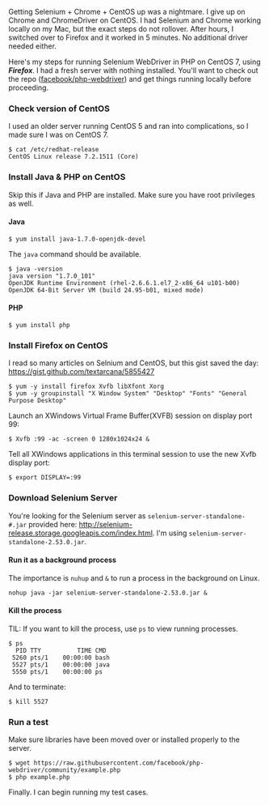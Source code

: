 Getting Selenium + Chrome + CentOS up was a nightmare. I give up on Chrome and  ChromeDriver on CentOS. I had Selenium and Chrome working locally on my Mac, but the exact steps do not rollover. After hours, I switched over to Firefox and it worked in 5 minutes. No additional driver needed either.

Here's my steps for running Selenium WebDriver in PHP on CentOS 7, using ***Firefox***. I had a fresh server with nothing installed. You'll want to check out the repo ([facebook/php-webdriver](https://github.com/facebook/php-webdriver)) and get things running locally before proceeding.

### Check version of CentOS

I used an older server running CentOS 5 and ran into complications, so I made sure I was on CentOS 7.

```
$ cat /etc/redhat-release
CentOS Linux release 7.2.1511 (Core) 
```

### Install Java & PHP on CentOS

Skip this if Java and PHP are installed. Make sure you have root privileges as well.

#### Java

```
$ yum install java-1.7.0-openjdk-devel
```

The `java` command should be available.

```
$ java -version
java version "1.7.0_101"
OpenJDK Runtime Environment (rhel-2.6.6.1.el7_2-x86_64 u101-b00)
OpenJDK 64-Bit Server VM (build 24.95-b01, mixed mode)
```

#### PHP

```
$ yum install php
```

### Install Firefox on CentOS

I read so many articles on Selnium and CentOS, but this gist saved the day: https://gist.github.com/textarcana/5855427

```
$ yum -y install firefox Xvfb libXfont Xorg
$ yum -y groupinstall "X Window System" "Desktop" "Fonts" "General Purpose Desktop"
```

Launch an XWindows Virtual Frame Buffer(XVFB) session on display port 99:

```
$ Xvfb :99 -ac -screen 0 1280x1024x24 &
```

Tell all XWindows applications in this terminal session to use the new Xvfb display port:

```
$ export DISPLAY=:99
```

### Download Selenium Server

You're looking for the Selenium server as `selenium-server-standalone-#.jar` provided here: http://selenium-release.storage.googleapis.com/index.html. I'm using `selenium-server-standalone-2.53.0.jar`.

#### Run it as a background process

The importance is `nuhup` and `&` to run a process in the background on Linux.

```
nohup java -jar selenium-server-standalone-2.53.0.jar &
```

#### Kill the process

TIL: If you want to kill the process, use `ps` to view running processes.

```
$ ps
  PID TTY          TIME CMD
 5260 pts/1    00:00:00 bash
 5527 pts/1    00:00:00 java
 5550 pts/1    00:00:00 ps
```

And to terminate:

```
$ kill 5527
```

### Run a test

Make sure libraries have been moved over or installed properly to the server. 

```
$ wget https://raw.githubusercontent.com/facebook/php-webdriver/community/example.php
$ php example.php
```

Finally. I can begin running my test cases.